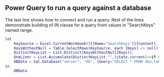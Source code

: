 ## Power Query to run a query against a database

The last line shows how to connect and run a query. Rest of the lines demonstrate building of IN clause for a query from values in "SearchKeys" named range. 

```m
let
    KeySource = Excel.CurrentWorkbook(){[Name="SearchKeys"]}[Content],
    KeysWithoutNull = Table.SelectRows(KeySource, each [Keys] <> null),
    DistinctKeyList = List.Distinct(KeysWithoutNull[Keys]),
    OneLiner = List.Accumulate(DistinctKeyList,"",(state,current)=>if state = "" then "'"& Text.From(current)&"'" else state & ",'"& Text.From(current) &"'" ),
    DBData = Sql.Database("server", "db", [Query="SELECT * FROM dbo.tablename WHERE somecolumn IN ("& OneLiner &")"])
in
    DBData
```
